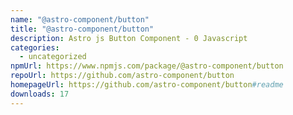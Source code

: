```yaml
---
name: "@astro-component/button"
title: "@astro-component/button"
description: Astro js Button Component - 0 Javascript
categories:
  - uncategorized
npmUrl: https://www.npmjs.com/package/@astro-component/button
repoUrl: https://github.com/astro-component/button
homepageUrl: https://github.com/astro-component/button#readme
downloads: 17
---
```

